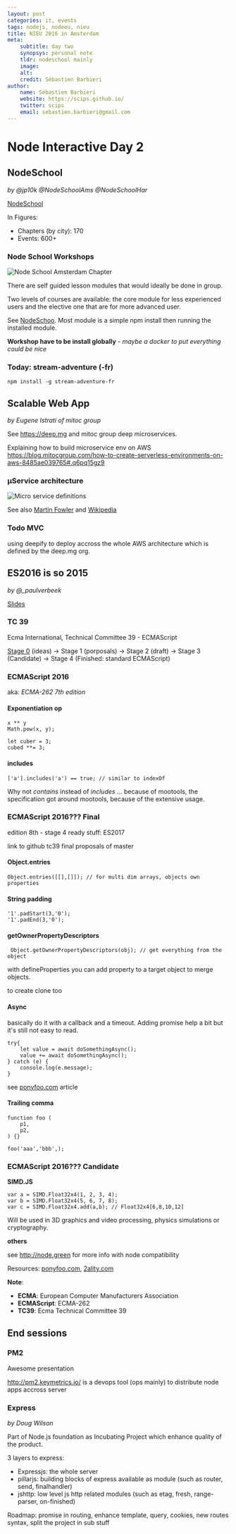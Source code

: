 ```yaml
---
layout: post
categories: it, events
tags: nodejs, nodeeu, nieu
title: NIEU 2016 in Amsterdam
meta:
    subtitle: day two
    synopsys: personal note
    tldr: nodeschool mainly
    image:
    alt:
    credit: Sébastien Barbieri
author:
    name: Sébastien Barbieri
    website: https://scips.github.io/
    twitter: scips
    email: sebastien.barbieri@gmail.com
---
```


# Node Interactive Day 2

## NodeSchool

*by @jp10k @NodeSchoolAms @NodeSchoolHar*

[NodeSchool](https://github.com/nodeschool/)

In Figures:
* Chapters (by city): 170
* Events: 600+

### Node School Workshops

![Node School Amsterdam Chapter](assets/2016/nieu2016/nodeschool.jpg)

There are self guided lesson modules that would ideally be done in group.
    
Two levels of courses are available: the core module for less experienced users and the elective one that are for more advanced user.

See [NodeSchoo](http://nodeschool.io/). Most module is a simple npm install then running the installed module.

**Workshop have to be install globally** - *maybe a docker to put everything could be nice*

### Today: stream-adventure (-fr)

    npm install -g stream-adventure-fr

## Scalable Web App

*by Eugene Istrati of mitoc group*

See https://deep.mg and mitoc group deep microservices.

Explaining how to build microservice env on AWS https://blog.mitocgroup.com/how-to-create-serverless-environments-on-aws-8485ae039765#.q6pq15gz9

### µService architecture

![Micro service definitions](assets/2016/nieu2016/js_microservice.jpg)

See also [Martin Fowler](http://martinfowler.com/articles/microservices.html) and [Wikipedia](https://en.wikipedia.org/wiki/Microservices)

### Todo MVC

using deepify to deploy accross the whole AWS architecture which is defined by the deep.mg org.

## ES2016 is so 2015

*by @_paulverbeek*

[Slides](http://www.slideshare.net/PaulVerbeek/es6-is-so-2015-meet-es2016-nodejs-interactive-europe)

### TC 39

Ecma International, Technical Committee 39 - ECMAScript

[Stage 0](https://github.com/tc39/proposals/blob/master/stage-0-proposals.md) (ideas) -> Stage 1 (porposals) -> Stage 2 (draft) -> Stage 3 (Candidate) -> Stage 4 (Finished: standard ECMAScript)

### ECMAScript 2016

aka: *ECMA-262 7th edition*

#### Exponentiation op

    x ** y
    Math.pow(x, y);

    let cuber = 3;
    cubed **= 3;

#### includes

    ['a'].includes('a') == true; // similar to indexOf

Why not *contains* instead of *includes* ...  because of mootools, the specification got around mootools, because of the extensive usage.

### ECMAScript 2016??? Final

edition 8th - stage 4 ready stuff: ES2017

link to github tc39 final proposals of master

#### Object.entries

    Object.entries([[],[]]); // for multi dim arrays, objects own properties

#### String padding

    '1'.padStart(3,'0');
    '1'.padEnd(3,'0');

#### getOwnerPropertyDescriptors

     Object.getOwnerPropertyDescriptors(obj); // get everything from the object

with defineProperties you can add property to a target object to merge objects.

to create clone too

#### Async

basically do it with a callback and a timeout. Adding promise help a bit but it's still not easy to read.

    try{
        let value = await doSomethingAsync();
        value += await doSomethingAsync();
    } catch (e) {
        console.log(e.message);
    }

see [ponyfoo.com](https://ponyfoo.com/articles/understanding-javascript-async-await) article

#### Trailing comma

    function foo (
        p1,
        p2,
    ) {}

    foo('aaa','bbb',);

### ECMAScript 2016??? Candidate 

**SIMD.JS**

    var a = SIMD.Float32x4(1, 2, 3, 4);
    var b = SIMD.Float32x4(5, 6, 7, 8);
    var c = SIMD.Float32x4.add(a,b); // Float32x4[6,8,10,12]

Will be used in 3D graphics and video processing, physics simulations or cryptography.

**others**

see http://node.green for more info with node compatibility

Resources: [ponyfoo.com](ponyfoo.com), [2ality.com](2ality.com)

**Note**: 
* **ECMA**: European Computer Manufacturers Association
* **ECMAScript**: ECMA-262
* **TC39**: Ecma Technical Committee 39

## End sessions 

### PM2

Awesome presentation 

http://pm2.keymetrics.io/ is a devops tool (ops mainly) to distribute node apps accross server

### Express

*by Doug Wilson*

Part of Node.js foundation as Incubating Project which enhance quality of the product.

3 layers to express:
* Expressjs: the whole server
* pillarjs: building blocks of express available as module (such as router, send, finalhandler)
* jshttp: low level js http related modules (such as etag, fresh, range-parser, on-finished)

Roadmap: promise in routing, enhance template, query, cookies, new routes syntax, split the project in sub stuff
